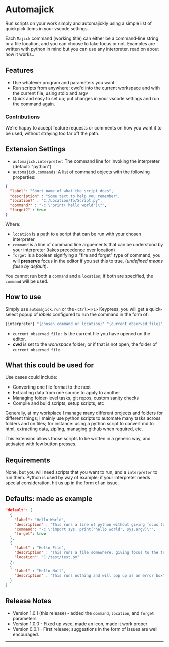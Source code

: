 # Automajick

Run scripts on your work simply and automajickly using a simple list of quickpick items in your vscode settings.

Each `Majick` command (working title) can either be a command-line string or a file location, and you can choose to take focus or not.
Examples are written with python in mind but you can use any interpreter, read on about how it works..

## Features

- Use whatever program and parameters you want
- Run scripts from anywhere; cwd'd into the current workspace and with the current file, using stdio and argv
- Quick and easy to set up; put changes in your vscode.settings and run the command again.

### Contributions

We're happy to accept feature requests or comments on how you want it to be used, without straying too far off the path.

## Extension Settings

- `automajick.interpreter`: The command line for invoking the interpreter (default: "python")
- `automajick.commands`: A list of command objects with the following properties:

```json
{
  "label": "Short name of what the script does",
  "description" : "Some text to help you remember",
  "location?" : "C:/Location/To/Script.py",
  "command?" : "-c \"print('hello world')\"",
  "forget?" : true
}
```

Where:

- `location` is a path to a script that can be run with your chosen interpreter
- `command` is a line of command line arguements that can be understood by your interpreter (takes precedence over location)
- `forget` is a boolean signifying a "fire and forget" type of command; you will **preserve** focus in the editor if you set this to true, (*undefined means false by default*).

You cannot run both a `command` and a `location`; if both are specified, the `command` will be used.

## How to use

Simply use `automajick.run` or the `<Ctrl><F1>` Keypress, you will get a quick-select popup of *labels* configured to run the command in the form of:

```sh
{interpreter} "{chosen.command or location}" "{current_observed_file}"
```

- `current_observed_file` : Is the current file you have opened on the editor.
- **cwd** is set to the *workspace* folder; or if that is not open, the folder of `current_observed_file`

## What this could be used for

Use cases could include:

- Converting one file format to the next
- Extracting data from one source to apply to another
- Managing folder-level tasks, git repos, custom sanity checks
- Compile and build scripts, setup scripts, etc

Generally, at my workplace I manage many different projects and folders for different things; I mainly use python scripts to automate many tasks across folders and on files; for instance: using a python script to convert md to html, extracting data, zip'ing, managing github when required, etc.

This extension allows those scripts to be written in a generic way, and activated with few button presses.

## Requirements

None, but you will need scripts that you want to run, and a `interpreter` to run them. Python is used by way of example; if your interpreter needs special consideration, hit us up in the form of an issue.

## Defaults: made as example

```json
"default": [
  {
    "label": "Hello World",
    "description" : "This runs a line of python without giving focus to the terminal",
    "command": "-c \"import sys; print('hello world', sys.argv)\"",
    "forget": true
  },
  {
    "label" : "Hello File",
    "description" : "This runs a file somewhere, giving focus to the terminal",
    "location": "C:/test/test.py"
  },
  {
    "label" : "Hello Null",
    "description" : "This runs nothing and will pop up as an error box"
  }
]
```

## Release Notes

- Version 1.0.1 (this release) - added the `command`, `location`, and `forget` parameters
- Version 1.0.0 - Fixed up vsce, made an icon, made it work proper
- Version 0.0.1 - First release; suggestions in the form of issues are well encouraged.

-----------------------------------------------------------------------------------------------------------
